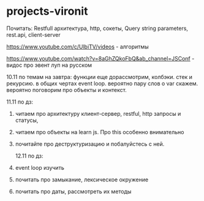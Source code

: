 # projects-vironit

Почитать:
Restfull архитектура, http, сокеты,
Query string parameters, rest.api, client-server

https://www.youtube.com/c/UlbiTV/videos - алгоритмы

https://www.youtube.com/watch?v=8aGhZQkoFbQ&ab_channel=JSConf - видос про эвент луп на русском

10.11
по темам на завтра:
функции еще дорассмотрим, колбэки. стек и рекурсию. в общих чертах event loop. вероятно пару слов о var скажем. вероятно поговорим про объекты и контекст.

11.11
по дз:

1. читаем про архитектуру клиент-сервер, restful, http запросы и статусы,
2. читаем про объекты на learn js. Про this особенно внимательно
3. почитайте про деструктуризацию и побалуйстесь с ней.

    12.11
    по дз:

4. event loop изучить
5. почитать про замыкание, лексическое окружение
6. почитать про даты, рассмотреть их методы
